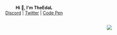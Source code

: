 <p align='center'>
  <b>Hi 👋, I'm TheEdaL</b><br>
  <a href="https://discord.gg/">Discord</a> |
  <a href="https://twitter.com/">Twitter</a> |
  <a href="https://codepen.io/">Code Pen</a>
</p>

<p align="center"><br>
<a href="https://discord.com/users/331057515292917763">
  <img src="https://lanyard-profile-readme.vercel.app/api/331057515292917763?hideTimestamp=true&idleMessage=Just%20chillin'%20at%20the%20moment..." align="right" />
</a>
</p>
